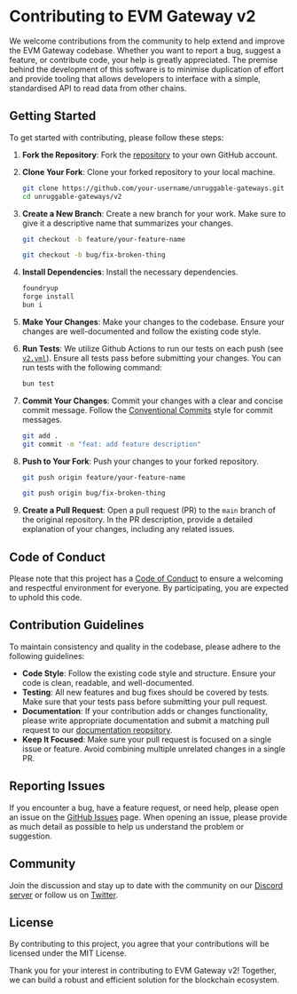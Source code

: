 # Contributing to EVM Gateway v2

We welcome contributions from the community to help extend and improve the EVM Gateway codebase. Whether you want to report a bug, suggest a feature, or contribute code, your help is greatly appreciated. The premise behind the development of this software is to minimise duplication of effort and provide tooling that allows developers to interface with a simple, standardised API to read data from other chains.

## Getting Started

To get started with contributing, please follow these steps:

1. **Fork the Repository**: Fork the [repository](https://github.com/unruggable-labs/unruggable-gateways/tree/main/v2) to your own GitHub account.
2. **Clone Your Fork**: Clone your forked repository to your local machine.

   ```bash
   git clone https://github.com/your-username/unruggable-gateways.git
   cd unruggable-gateways/v2
   ```

3. **Create a New Branch**: Create a new branch for your work. Make sure to give it a descriptive name that summarizes your changes.

   ```bash
   git checkout -b feature/your-feature-name
   ```

   ```bash
   git checkout -b bug/fix-broken-thing
   ```

4. **Install Dependencies**: Install the necessary dependencies.

   ```bash
   foundryup
   forge install
   bun i
   ```

5. **Make Your Changes**: Make your changes to the codebase. Ensure your changes are well-documented and follow the existing code style.

6. **Run Tests**: We utilize Github Actions to run our tests on each push (see [`v2.yml`](https://github.com/unruggable-labs/unruggable-gateways/blob/main/.github/workflows/v2.yml)). Ensure all tests pass before submitting your changes. You can run tests with the following command:

   ```bash
   bun test
   ```

7. **Commit Your Changes**: Commit your changes with a clear and concise commit message. Follow the [Conventional Commits](https://www.conventionalcommits.org/) style for commit messages.

   ```bash
   git add .
   git commit -m "feat: add feature description"
   ```

8. **Push to Your Fork**: Push your changes to your forked repository.

   ```bash
   git push origin feature/your-feature-name
   ```

   ```bash
   git push origin bug/fix-broken-thing
   ```

9. **Create a Pull Request**: Open a pull request (PR) to the `main` branch of the original repository. In the PR description, provide a detailed explanation of your changes, including any related issues.

## Code of Conduct

Please note that this project has a [Code of Conduct](CODE_OF_CONDUCT.md) to ensure a welcoming and respectful environment for everyone. By participating, you are expected to uphold this code.

## Contribution Guidelines

To maintain consistency and quality in the codebase, please adhere to the following guidelines:

- **Code Style**: Follow the existing code style and structure. Ensure your code is clean, readable, and well-documented.
- **Testing**: All new features and bug fixes should be covered by tests. Make sure that your tests pass before submitting your pull request.
- **Documentation**: If your contribution adds or changes functionality, please write appropriate documentation and submit a matching pull request to our [documentation reopsitory](https://github.com/unruggable-labs/unruggable-gateways-documentation).
- **Keep It Focused**: Make sure your pull request is focused on a single issue or feature. Avoid combining multiple unrelated changes in a single PR.

## Reporting Issues

If you encounter a bug, have a feature request, or need help, please open an issue on the [GitHub Issues](https://github.com/unruggable-labs/unruggable-gateways/issues) page. When opening an issue, please provide as much detail as possible to help us understand the problem or suggestion.

## Community

Join the discussion and stay up to date with the community on our [Discord server](https://discord.gg/rVCaAvqzCA) or follow us on [Twitter](https://x.com/unruggable_eth).

## License

By contributing to this project, you agree that your contributions will be licensed under the MIT License.

Thank you for your interest in contributing to EVM Gateway v2! Together, we can build a robust and efficient solution for the blockchain ecosystem.
